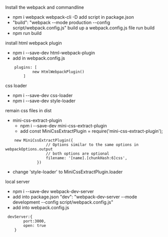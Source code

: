 
Install the webpack and commandline
*   npm i webpack webpack-cli -D
add script in package.json
*   "build": "webpack --mode production --config script/webpack.config.js"
build up a webpack.config.js file
run build
*   npm run build

install html webpack plugin
*   npm i --save-dev html-webpack-plugin
*   add in webpack.config.js
```
    plugins: [
            new HtmlWebpackPlugin()
        ]
```

css loader
*   npm i --save-dev css-loader
*   npm i --save-dev style-loader

remain css files in dist
*  mini-css-extract-plugin
    *  npm i --save-dev mini-css-extract-plugin
    *    add const MiniCssExtractPlugin = require('mini-css-extract-plugin');
```
    new MiniCssExtractPlugin({
                  // Options similar to the same options in webpackOptions.output
                  // both options are optional
                  filename: '[name].[chunkHash:6]css',
              })
```
*   change 'style-loader' to MiniCssExtractPlugin.loader



local server
*   npm i --save-dev webpack-dev-server
*   add into package.json  "dev": "webpack-dev-server --mode development --config script/webpack.config.js"
*   add into webpack.config.js
```
 devServer:{
        port:3000,
        open: true
    }
```